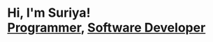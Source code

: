 <h1>Hi, I'm Suriya! <br/><a href="https://github.com/A-Suriya">Programmer</a>, <a href="https://www.linkedin.com/in/a-suriya/">Software Developer</a></h1>
